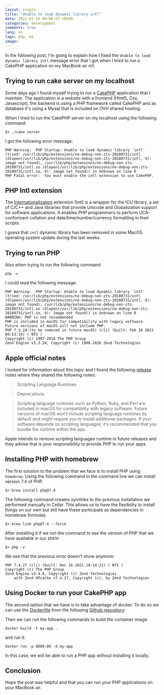 ```yaml
---
layout: single
title: "Unable to load dynamic library intl"
date: 2022-01-16 09:08:53 +0200
categories: development
comments: true
lang: en
tags: php, m1
image: 
---
```


In the following post, I'm going to explain how I fixed the `Unable to load dynamic library intl` message error that I got when I tried to run a CakePHP application on my MacBook air m1. 

Trying to run cake server on my localhost
--------------------------------------------
Some days ago I found myself trying to run a <a href="https://cakephp.org/">CakePHP</a> application that I maintain. The application is a website with a frontend (Html5, Css, Javascript), the backend is using a PHP framework called CakePHP and as database it's using a Mysql that is included on OVH shared hosting. 

When I tried to run the CakePHP server on my localhost using the following command:

```console
$> ./cake server
```

I got the following error message:

```console
PHP Warning:  PHP Startup: Unable to load dynamic library 'intl' (tried: /usr/lib/php/extensions/no-debug-non-zts-20180731/intl (dlopen(/usr/lib/php/extensions/no-debug-non-zts-20180731/intl, 9): image not found), /usr/lib/php/extensions/no-debug-non-zts-20180731/intl.so (dlopen(/usr/lib/php/extensions/no-debug-non-zts-20180731/intl.so, 9): image not found)) in Unknown on line 0
PHP Fatal error:  You must enable the intl extension to use CakePHP.
```

PHP Intl extension
--------------------
The <a href="https://www.php.net/manual/en/intro.intl.php">Internationalization</a> extension (Intl) is a wrapper for the ICU library, a set of C/C++ and Java libraries that provide Unicode and Globalization support for software applications. It enables PHP programmers to perform UCA-conformant collation and date/time/number/currency formatting in their scripts.

I guess that `intl` dynamic library has been removed in some MacOS operating system update during the last weeks. 

Trying to run PHP 
------------------------

Also when trying to run the following command:

```console
php -v                                                                                      
```

I could read the following message:

```console
PHP Warning:  PHP Startup: Unable to load dynamic library 'intl' (tried: /usr/lib/php/extensions/no-debug-non-zts-20180731/intl (dlopen(/usr/lib/php/extensions/no-debug-non-zts-20180731/intl, 9): image not found), /usr/lib/php/extensions/no-debug-non-zts-20180731/intl.so (dlopen(/usr/lib/php/extensions/no-debug-non-zts-20180731/intl.so, 9): image not found)) in Unknown on line 0
WARNING: PHP is not recommended
PHP is included in macOS for compatibility with legacy software.
Future versions of macOS will not include PHP.
PHP 7.3.24-(to be removed in future macOS) (cli) (built: Feb 28 2021 09:53:14) ( NTS )
Copyright (c) 1997-2018 The PHP Group
Zend Engine v3.3.24, Copyright (c) 1998-2018 Zend Technologies
```

Apple official notes
--------------------------
I looked for information about this topic and I found the following <a href="https://developer.apple.com/documentation/macos-release-notes/macos-catalina-10_15-release-notes">release</a> notes where they shared the following notes: 

> Scripting Language Runtimes

> Deprecations

> Scripting language runtimes such as Python, Ruby, and Perl are included in macOS for compatibility with 
> legacy software. Future versions of macOS won’t include scripting language runtimes by default and might
> require you to install additional packages. If your software depends on scripting languages, it’s 
> recommended that you bundle the runtime within the app.

Apple intends to remove scripting languages runtime in future releases and they advise that is your responsibility to provide PHP to run your apps. 


Installing PHP with homebrew
-------------------------------

The first solution to the problem that we face is to install PHP using `homebrew`. Using the following command in the command line we can install version 7.4 of PHP.

```console
$> brew install php@7.4
```

The following command creates symlinks to the previous installation we performed manually in Cellar. This allows us to have the flexibility to install things on our own but still have these participate as dependencies in homebrew formulas.

```console
$> brew link php@7.4 --force
```

After installing it if we run the command to see the version of PHP that we have available in our `$PATH` 

```console
$> php -v 
```

We see that the previous error doesn't show anymore:

```console
PHP 7.4.27 (cli) (built: Dec 16 2021 18:14:21) ( NTS )
Copyright (c) The PHP Group
Zend Engine v3.4.0, Copyright (c) Zend Technologies
    with Zend OPcache v7.4.27, Copyright (c), by Zend Technologies
```

Using Docker to run your CakePHP app
----------------------------------------
The second option that we have is to take advantage of docker. To do so we can use the <a href="https://github.com/stefanvangastel/docker-cakephp/blob/master/Dockerfile">Dockerfile</a> from the following <a href="https://github.com/stefanvangastel/docker-cakephp">Github repository</a>:

Then we can run the following commands to build the container image:

```console
docker build -t my-app . 
```

and run it:

```console
docker run -p 8080:80 -d my-app 
```

In this case, we will be able to run a PHP app without installing it locally.

Conclusion
---------------
Hope the post was helpful and that you can run your PHP applications on your MacBook air.


